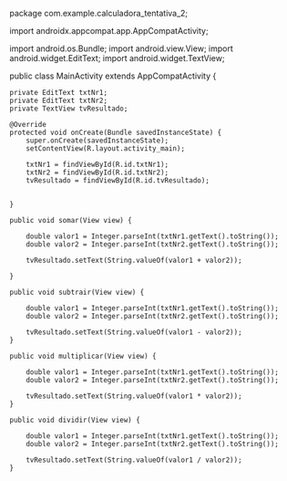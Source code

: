 package com.example.calculadora_tentativa_2;

import androidx.appcompat.app.AppCompatActivity;

import android.os.Bundle;
import android.view.View;
import android.widget.EditText;
import android.widget.TextView;

public class MainActivity extends AppCompatActivity {

    private EditText txtNr1;
    private EditText txtNr2;
    private TextView tvResultado;

    @Override
    protected void onCreate(Bundle savedInstanceState) {
        super.onCreate(savedInstanceState);
        setContentView(R.layout.activity_main);

        txtNr1 = findViewById(R.id.txtNr1);
        txtNr2 = findViewById(R.id.txtNr2);
        tvResultado = findViewById(R.id.tvResultado);


    }

    public void somar(View view) {

        double valor1 = Integer.parseInt(txtNr1.getText().toString());
        double valor2 = Integer.parseInt(txtNr2.getText().toString());

        tvResultado.setText(String.valueOf(valor1 + valor2));

    }

    public void subtrair(View view) {

        double valor1 = Integer.parseInt(txtNr1.getText().toString());
        double valor2 = Integer.parseInt(txtNr2.getText().toString());

        tvResultado.setText(String.valueOf(valor1 - valor2));
    }

    public void multiplicar(View view) {

        double valor1 = Integer.parseInt(txtNr1.getText().toString());
        double valor2 = Integer.parseInt(txtNr2.getText().toString());

        tvResultado.setText(String.valueOf(valor1 * valor2));
    }

    public void dividir(View view) {

        double valor1 = Integer.parseInt(txtNr1.getText().toString());
        double valor2 = Integer.parseInt(txtNr2.getText().toString());

        tvResultado.setText(String.valueOf(valor1 / valor2));
    }
